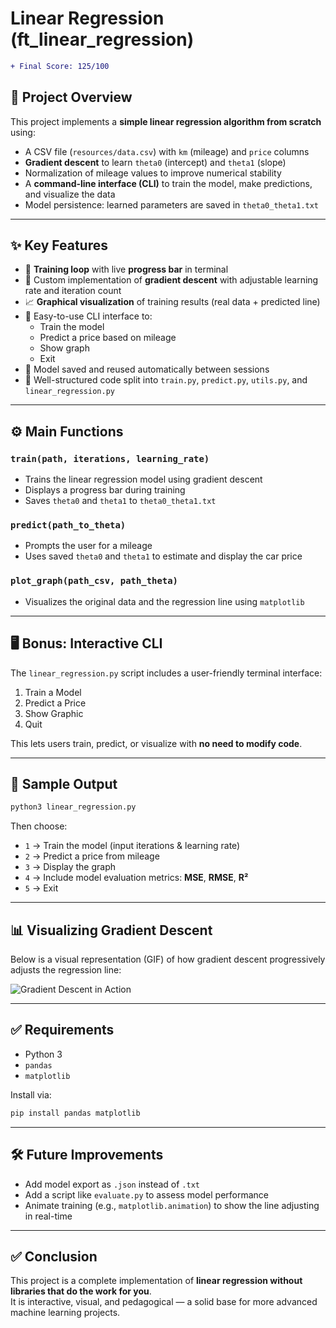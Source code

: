 # Linear Regression (ft_linear_regression)

```diff
+ Final Score: 125/100
```
## 📌 Project Overview

This project implements a **simple linear regression algorithm from scratch** using:

- A CSV file (`resources/data.csv`) with `km` (mileage) and `price` columns
- **Gradient descent** to learn `theta0` (intercept) and `theta1` (slope)
- Normalization of mileage values to improve numerical stability
- A **command-line interface (CLI)** to train the model, make predictions, and visualize the data
- Model persistence: learned parameters are saved in `theta0_theta1.txt`

---

## ✨ Key Features

- 🔄 **Training loop** with live **progress bar** in terminal
- 🧠 Custom implementation of **gradient descent** with adjustable learning rate and iteration count
- 📈 **Graphical visualization** of training results (real data + predicted line)
- 🧪 Easy-to-use CLI interface to:
  - Train the model
  - Predict a price based on mileage
  - Show graph
  - Exit
- 💾 Model saved and reused automatically between sessions
- 📁 Well-structured code split into `train.py`, `predict.py`, `utils.py`, and `linear_regression.py`

---

## ⚙️ Main Functions

### `train(path, iterations, learning_rate)`
- Trains the linear regression model using gradient descent
- Displays a progress bar during training
- Saves `theta0` and `theta1` to `theta0_theta1.txt`

### `predict(path_to_theta)`
- Prompts the user for a mileage
- Uses saved `theta0` and `theta1` to estimate and display the car price

### `plot_graph(path_csv, path_theta)`
- Visualizes the original data and the regression line using `matplotlib`

---

## 🖥️ Bonus: Interactive CLI

The `linear_regression.py` script includes a user-friendly terminal interface:

1. Train a Model
2. Predict a Price
3. Show Graphic
4. Quit

This lets users train, predict, or visualize with **no need to modify code**.

---

## 🧪 Sample Output

```bash
python3 linear_regression.py
```

Then choose:
- `1` → Train the model (input iterations & learning rate)
- `2` → Predict a price from mileage
- `3` → Display the graph
- `4` → Include model evaluation metrics: **MSE**, **RMSE**, **R²**
- `5` → Exit

---

## 📊 Visualizing Gradient Descent

Below is a visual representation (GIF) of how gradient descent progressively adjusts the regression line:

![Gradient Descent in Action](https://upload.wikimedia.org/wikipedia/commons/e/e0/Gradient_descent.gif)


---

## ✅ Requirements

- Python 3
- `pandas`
- `matplotlib`

Install via:

```bash
pip install pandas matplotlib
```

---

## 🛠 Future Improvements

- Add model export as `.json` instead of `.txt`
- Add a script like `evaluate.py` to assess model performance
- Animate training (e.g., `matplotlib.animation`) to show the line adjusting in real-time

---

## ✅ Conclusion

This project is a complete implementation of **linear regression without libraries that do the work for you**.  
It is interactive, visual, and pedagogical — a solid base for more advanced machine learning projects.
